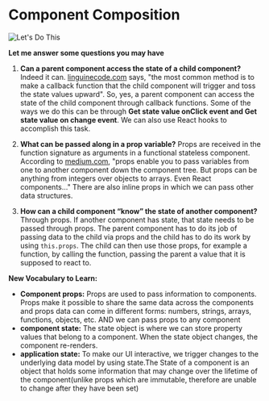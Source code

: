 # Component Composition

![Let's Do This](https://media.giphy.com/media/zaezT79s3Ng7C/giphy.gif)

**Let me answer some questions you may have**

1. **Can a parent component access the state of a child component?**
Indeed it can. [linguinecode.com](https://linguinecode.com/post/get-child-component-state-from-parent-component) says, "the most common method is to make a callback function that the child component will trigger and toss the state values upward". So, yes, a parent component can access the state of the child component through callback functions. Some of the ways we do this can be through **Get state value onClick event and Get state value on change event**. We can also use React hooks to accomplish this task. 

2. **What can be passed along in a prop variable?**
Props are received in the function signature as arguments in a functional stateless component. According to [medium.com](https://medium.com/@cristi.nord/props-and-how-to-pass-props-to-components-in-react-part-1-b4c257381654#:~:text=The%20term%20%E2%80%9Crender%20prop%E2%80%9D%20refers,implementing%20its%20own%20render%20logic.), "props enable you to pass variables from one to another component down the component tree. But props can be anything from integers over objects to arrays. Even React components..." There are also inline props in which we can pass other data structures.

1. **How can a child component “know” the state of another component?**
Through props. If another component has state, that state needs to be passed through props. The parent component has to do its job of passing data to the child via props and the child has to do its work by using `this.props`. The child can then use those props, for example a function, by calling the function, passing the parent a value that it is supposed to react to.



**New Vocabulary to Learn:**

- **Component props:** Props are used to pass information to components. Props make it possible to share the same data across the components and props data can come in different forms: numbers, strings, arrays, functions, objects, etc. AND we can pass props to any component
- **component state:** The state object is where we can store property values that belong to a component. When the state object changes, the component re-renders.
- **application state:** To make our UI interactive, we trigger changes to the underlying data model by using state.The State of a component is an object that holds some information that may change over the lifetime of the component(unlike props which are immutable, therefore are unable to change after they have been set)
